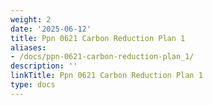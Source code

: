 ```yaml
---
weight: 2
date: '2025-06-12'
title: Ppn 0621 Carbon Reduction Plan 1
aliases:
- /docs/ppn-0621-carbon-reduction-plan_1/
description: ''
linkTitle: Ppn 0621 Carbon Reduction Plan 1
type: docs
---
```


